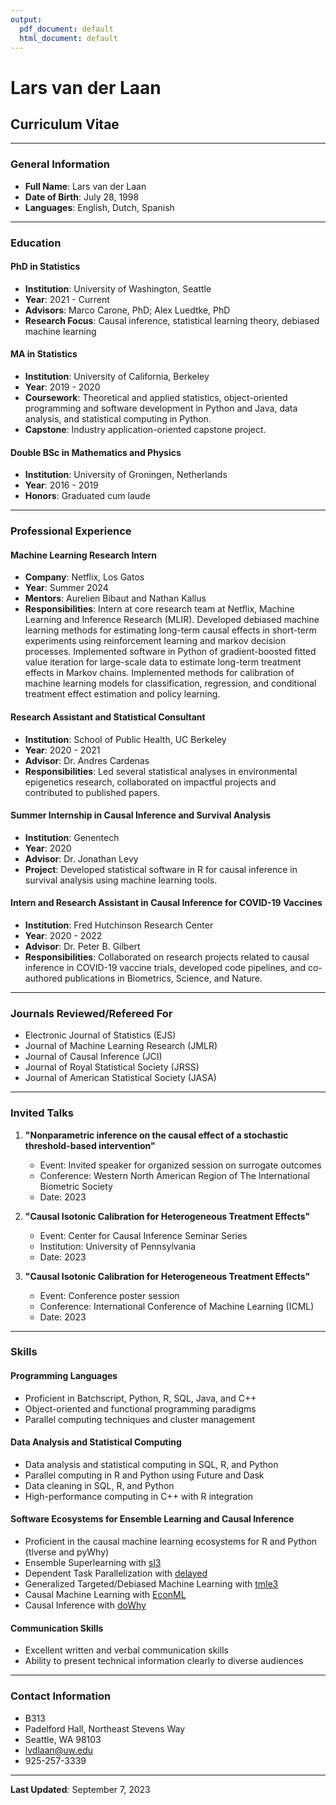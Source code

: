```yaml
---
output:
  pdf_document: default
  html_document: default
---
```

# Lars van der Laan
## Curriculum Vitae

---

### General Information
- **Full Name**: Lars van der Laan
- **Date of Birth**: July 28, 1998
- **Languages**: English, Dutch, Spanish

---

### Education

#### PhD in Statistics
- **Institution**: University of Washington, Seattle
- **Year**: 2021 - Current
- **Advisors**: Marco Carone, PhD; Alex Luedtke, PhD
- **Research Focus**: Causal inference, statistical learning theory, debiased machine learning

#### MA in Statistics
- **Institution**: University of California, Berkeley
- **Year**: 2019 - 2020
- **Coursework**: Theoretical and applied statistics, object-oriented programming and software development in Python and Java, data analysis, and statistical computing in Python.
- **Capstone**: Industry application-oriented capstone project.

#### Double BSc in Mathematics and Physics
- **Institution**: University of Groningen, Netherlands
- **Year**: 2016 - 2019
- **Honors**: Graduated cum laude

---

### Professional Experience

#### Machine Learning Research Intern 
- **Company**: Netflix, Los Gatos
- **Year**: Summer 2024
- **Mentors**: Aurelien Bibaut and Nathan Kallus
- **Responsibilities**: Intern at core research team at Netflix, Machine Learning and Inference Research (MLIR). 
    Developed debiased machine learning methods for estimating long-term causal effects in short-term experiments using reinforcement learning and markov decision processes.
    Implemented software in Python of gradient-boosted fitted value iteration for large-scale data to estimate long-term treatment effects in Markov chains.
    Implemented methods for calibration of machine learning models for classification, regression, and conditional treatment effect estimation and policy learning.

#### Research Assistant and Statistical Consultant
- **Institution**: School of Public Health, UC Berkeley
- **Year**: 2020 - 2021
- **Advisor**: Dr. Andres Cardenas
- **Responsibilities**: Led several statistical analyses in environmental epigenetics research, collaborated on impactful projects and contributed to published papers.

#### Summer Internship in Causal Inference and Survival Analysis
- **Institution**: Genentech
- **Year**: 2020
- **Advisor**: Dr. Jonathan Levy
- **Project**: Developed statistical software in R for causal inference in survival analysis using machine learning tools.

#### Intern and Research Assistant in Causal Inference for COVID-19 Vaccines
- **Institution**: Fred Hutchinson Research Center
- **Year**: 2020 - 2022
- **Advisor**: Dr. Peter B. Gilbert
- **Responsibilities**: Collaborated on research projects related to causal inference in COVID-19 vaccine trials, developed code pipelines, and co-authored publications in Biometrics, Science, and Nature.

---


### Journals Reviewed/Refereed For

- Electronic Journal of Statistics (EJS)
- Journal of Machine Learning Research (JMLR)
- Journal of Causal Inference (JCI)
- Journal of Royal Statistical Society (JRSS)
- Journal of American Statistical Society (JASA)

---

### Invited Talks


1. **"Nonparametric inference on the causal effect of a stochastic threshold-based intervention"**
   - Event: Invited speaker for organized session on surrogate outcomes
   - Conference: Western North American Region of The International Biometric Society
   - Date: 2023

2. **"Causal Isotonic Calibration for Heterogeneous Treatment Effects"**
   - Event: Center for Causal Inference Seminar Series
   - Institution: University of Pennsylvania
   - Date: 2023
3. **"Causal Isotonic Calibration for Heterogeneous Treatment Effects"**
   - Event: Conference poster session
   - Conference: International Conference of Machine Learning (ICML)
   - Date: 2023

---



### Skills

#### Programming Languages
- Proficient in Batchscript, Python, R, SQL, Java, and C++
- Object-oriented and functional programming paradigms
- Parallel computing techniques and cluster management

#### Data Analysis and Statistical Computing
- Data analysis and statistical computing in SQL, R, and Python
- Parallel computing in R and Python using Future and Dask
- Data cleaning in SQL, R, and Python
- High-performance computing in C++ with R integration

#### Software Ecosystems for Ensemble Learning and Causal Inference
- Proficient in the causal machine learning ecosystems for R and Python (tlverse and pyWhy)
- Ensemble Superlearning with [sl3](http://tlverse.org/sl3/)
- Dependent Task Parallelization with [delayed](https://tlverse.org/delayed/)
- Generalized Targeted/Debiased Machine Learning with [tmle3](https://tlverse.org/tmle3/)
- Causal Machine Learning with [EconML](https://github.com/py-why/EconML)
- Causal Inference with [doWhy](https://github.com/py-why/doWhy)

#### Communication Skills
- Excellent written and verbal communication skills
- Ability to present technical information clearly to diverse audiences

---

### Contact Information
- B313
- Padelford Hall, Northeast Stevens Way
- Seattle, WA 98103
- lvdlaan@uw.edu
- 925-257-3339

---

**Last Updated**: September 7, 2023
